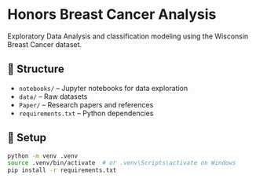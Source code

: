 # Honors Breast Cancer Analysis

Exploratory Data Analysis and classification modeling using the Wisconsin Breast Cancer dataset.

## 📁 Structure

- `notebooks/` – Jupyter notebooks for data exploration
- `data/` – Raw datasets
- `Paper/` – Research papers and references
- `requirements.txt` – Python dependencies

## 🚀 Setup

```bash
python -m venv .venv
source .venv/bin/activate  # or .venv\Scripts\activate on Windows
pip install -r requirements.txt
